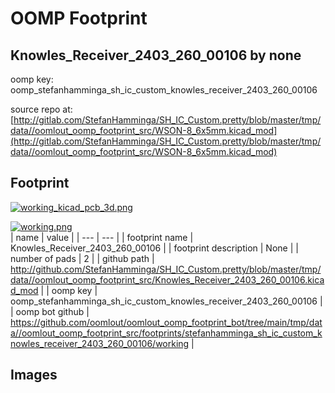 # OOMP Footprint  
## Knowles_Receiver_2403_260_00106  by none  
  
oomp key: oomp_stefanhamminga_sh_ic_custom_knowles_receiver_2403_260_00106  
  
source repo at: [http://gitlab.com/StefanHamminga/SH_IC_Custom.pretty/blob/master/tmp/data//oomlout_oomp_footprint_src/WSON-8_6x5mm.kicad_mod](http://gitlab.com/StefanHamminga/SH_IC_Custom.pretty/blob/master/tmp/data//oomlout_oomp_footprint_src/WSON-8_6x5mm.kicad_mod)  
## Footprint  
  
[![working_kicad_pcb_3d.png](working_kicad_pcb_3d_600.png)](working_kicad_pcb_3d.png)  
  
[![working.png](working_600.png)](working.png)  
| name | value | 
| --- | --- | 
| footprint name | Knowles_Receiver_2403_260_00106 | 
| footprint description | None | 
| number of pads | 2 | 
| github path | http://github.com/StefanHamminga/SH_IC_Custom.pretty/blob/master/tmp/data//oomlout_oomp_footprint_src/Knowles_Receiver_2403_260_00106.kicad_mod | 
| oomp key | oomp_stefanhamminga_sh_ic_custom_knowles_receiver_2403_260_00106 | 
| oomp bot github | https://github.com/oomlout/oomlout_oomp_footprint_bot/tree/main/tmp/data//oomlout_oomp_footprint_src/footprints/stefanhamminga_sh_ic_custom_knowles_receiver_2403_260_00106/working | 
## Images  
